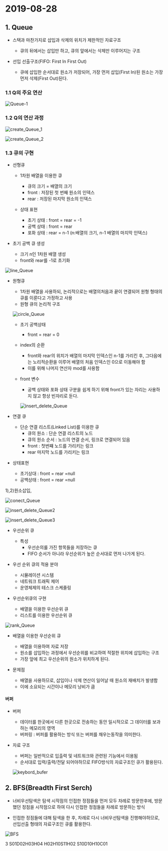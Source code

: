 



# 2019-08-28

## 1. Queue

- 스택과 마찬가지로 삽입과 삭제의 위치가 제한적인 자료구조
  - 큐의 뒤에서는 삽입만 하고, 큐의 앞에서는 삭제만 이루어지는 구조



- 선입 선출구조(FIFO: First In First Out)
  - 큐에 삽입한 순서대로 원소가 저장되어, 가장 먼저 삽입(First In)된 원소는 가장 먼저 삭제(First Out)된다.

### 1.1 Q의 주요 연산

![Queue-1](.\image\Queue-1.PNG)

### 

### 1.2 Q의 연산 과정

![create_Queue_1](.\image\create_Queue_1.PNG)

![create_Queue_2](.\image\create_Queue_2.PNG)



### 1.3 큐의 구현

- 선형큐

  - 1차원 배열을 이용한 큐
    - 큐의 크기 = 배열의 크기
    - front : 저장된 첫 번째 원소의 인덱스
    - rear : 저장된 마지막 원소의 인덱스

  

  - 상태 표현
    - 초기 상태 : front = rear = -1
    - 공백 상태 : front = rear
    - 포화 상태 : rear = n-1 (n:배열의 크기, n-1 배열의 마지막 인덱스)



- 초기 공백 큐 생성
  - 크기 n인 1차원 배열 생성
  - front와 rear를 -1로 초기화

![line_Queue](.\image\line_Queue.PNG)



- 원형큐

  - 1차원 배열을 사용하되, 논리적으로는 배열의처음과 끝이 연결되어 원형 형태의 큐를 이룬다고 가정하고 사용
  - 원형 큐의 논리적 구조

  ![circle_Queue](.\image\circle_Queue.PNG)

  - 초기 공백상태

    - front = rear = 0

    

  - index의 순환

    - front와 rear의 위치가 배열의 마지막 인덱스인 n-1를 가리킨 후, 그다음에는 노리적순환을 이루어 배열의 처음 인덱스인 0으로 이동해야 함
    - 이를 위해 나머지 연산자 mod를 사용함

    

  - front 변수

    - 공백 상태와 포화 상태 구분을 쉽게 하기 위해 front가 있는 자리는 사용하지 않고 항상 빈자리로 둔다.

    ![insert_delete_Queue](C:\Users\student\Desktop\python\algorithm\TIL\Typora\image\insert_delete_Queue.PNG)





- 연결 큐
  - 단순 연결 리스트(Linked List)를 이용한 큐
    - 큐의 원소 : 단순 연결 리스트의 노드
    - 큐의 원소 순서 : 노드의 연결 순서, 링크로 연결되어 있음
    - front : 첫번쨰 노드를 가리키는 링크
    - rear 마지막 노드를 가리키는 링크

- 상태표현
  - 초기상대 : front = rear =null
  - 공백상태 : front = rear =null



1),2)원소삽입, 

![conect_Queue](.\image\conect_Queue.PNG)

![insert_delete_Queue2](.\image\insert_delete_Queue2.PNG)

![insert_delete_Queue3](.\image\insert_delete_Queue3.PNG)

- 우선순위 큐
  - 특성
    - 우선순의룰 가진 항목들을 저장하는 큐
    - FIFO 순서가 아니라 우선순위가 높은 순서대로 먼저 나가게 된다.



- 우선 순위 큐의 적용 분야
  - 시뮬레이션 시스템
  - 네트워크 트래픽 제어
  - 운영체제의 테스크 스케줄링



- 우선순위큐의 구현
  - 배열을 이용한 우선순위 큐
  - 리스트를 이용한 우선순위 큐

![rank_Queue](.\image\rank_Queue.PNG)

- 배열을 이용한 우선순위 큐
  - 배열을 이용하여 자료 저장
  - 원소를 삽입하는 과정에서 우선순위를 비교하여 적절한 위치에 삽입하는 구조
  - 가장 앞에 최고 우선순위의 원소가 위치하게 된다.



- 문제점
  - 배열을 사용하므로, 삽입이나 삭제 연산이 일어날 때 원소의 재배치가 발생함
  - 이에 소요되는 시간이나 메모리 낭비가 큼

#### 

#### 버퍼

- 버퍼
  - 데이터를 한곳에서 다른 한곳으로 전송하는 동안 일시적으로 그 데이터를 보과하는 메모리의 영역
  - 버퍼링 : 버퍼를 활용하는 방식 또는 버퍼를 채우는동작을 의미한다.



- 자료 구조

  - 버퍼는 일반적으로 입출력 및 네트워크와 관련된 기능에서 이용됨
  - 순서대로 입력/출력/전달 되어야하므로 FIFO방식의 자료구조인 큐가 활용된다.

  ![keybord_bufer](.\image\keybord_bufer.PNG)

  



## 2. BFS(Breadth First Serch)

- 너비우선탐색은 탐색 시작점의 인접한 정점들을 먼저 모두 차례로 방문한후에, 방문했던 정점을 시작점으로 하여 다시 인접한 정점들을 차례로 방문하는 방식



- 인접한 정점들에 대해 탐색을 한 후, 차례로 다시 너비우선탐색을 진행해야하므로, 선입선출 형태의 자료구조인 큐를 활용한다.

![BFS](.\image\BFS.PNG)

3
S01D02H03H04
H02H10S11H02
S10D10H10C01